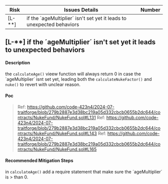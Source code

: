 | Risk   | Issues Details                                                                      | Number        |
|--------|-------------------------------------------------------------------------------------|---------------|
| [L-**] | if the ´ageMultiplier´ isn't set yet it leads to unexpected behaviors               |               |

## [L-**] if the ´ageMultiplier´ isn't set yet it leads to unexpected behaviors

#### Description
the `calculateAge()` vieew function will always return 0 in case the ´ageMultiplier´ isnt set yet,
leading both the `calculateNukeFactor()` and `nuke()` to revert with unclear reason. 

#### Poc
> Ref: https://github.com/code-423n4/2024-07-traitforge/blob/279b2887e3d38bc219a05d332cbcb0655b2dc644/contracts/NukeFund/NukeFund.sol#L131
> Ref: https://github.com/code-423n4/2024-07-traitforge/blob/279b2887e3d38bc219a05d332cbcb0655b2dc644/contracts/NukeFund/NukeFund.sol#L143
> Ref: https://github.com/code-423n4/2024-07-traitforge/blob/279b2887e3d38bc219a05d332cbcb0655b2dc644/contracts/NukeFund/NukeFund.sol#L165

#### Recommended Mitigation Steps
in `calculateAge()` add a require statement that make sure the ´ageMultiplier´ is > than 0.